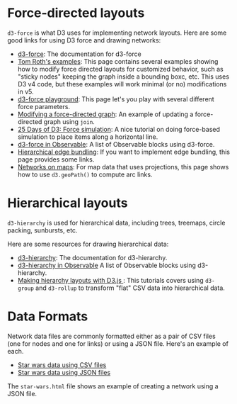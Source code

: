# Force-directed layouts

`d3-force` is what D3 uses for implementing network layouts.  Here are some good links for using D3 force and drawing networks:

* [d3-force](https://github.com/d3/d3-force): The documentation for d3-force
* [Tom Roth's examples](https://tomroth.com.au/d3/): This page contains several examples showing how to modify force directed layouts for customized behavior, such as "sticky nodes" keeping the graph inside a bounding boxc, etc. This uses D3 v4 code, but these examples will work minimal (or no) modifications in v5.
* [d3-force playground](https://observablehq.com/@ee2dev/d3-force-playground): This page let's you play with several different force parameters.
* [Modifying a force-directed graph](https://observablehq.com/@d3/modifying-a-force-directed-graph): An example of updating a force-directed graph using `join`.
* [25 Days of D3: Force simulation](https://observablehq.com/@thetylerwolf/day-23-force-simulation): A nice tutorial on doing force-based simulation to place items along a horizontal line.
* [d3-force in Observable](https://observablehq.com/collection/@d3/d3-force): A list of Observable blocks using d3-force.
* [Hierarchical edge bundling](https://www.d3-graph-gallery.com/bundle.html): If you want to implement edge bundling, this page provides some links.
* [Networks on maps](https://www.d3-graph-gallery.com/connectionmap.html): For map data that uses projections, this page shows how to use `d3.geoPath()` to compute arc links.

# Hierarchical layouts

`d3-hierarchy` is used for hierarchical data, including trees, treemaps, circle packing, sunbursts, etc.

Here are some resources for drawing hierarchical data:
* [d3-hierarchy](https://github.com/d3/d3-hierarchy): The documentation for d3-hierarchy.
* [d3-hierarchy in Observable](https://observablehq.com/collection/@d3/d3-hierarchy) A list of Observable blocks using d3-hierarchy.
* [Making hierarchy layouts with D3.js
](https://medium.com/nightingale/making-hierarchy-layouts-with-d3-hierarchy-fdb36d0a9c56): This tutorials covers using `d3-group` and `d3-rollup` to transform "flat" CSV data into hierarchical data.


# Data Formats

Network data files are commonly formatted either as a pair of CSV files (one for nodes and one for links) or using a JSON file. Here's an example of each.

* [Star wars data using CSV files](https://github.com/pablobarbera/data-science-workshop/tree/master/sna/data)
* [Star wars data using JSON files](https://www.kaggle.com/ruchi798/star-wars?select=starwars-episode-1-interactions-allCharacters.json)

The `star-wars.html` file shows an example of creating a network using a JSON file.